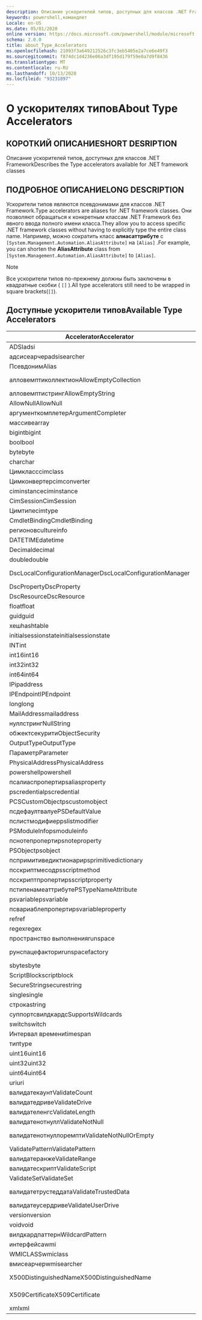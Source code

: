 ```yaml
---
description: Описание ускорителей типов, доступных для классов .NET Framework
keywords: powershell,командлет
Locale: en-US
ms.date: 05/01/2020
online version: https://docs.microsoft.com/powershell/module/microsoft.powershell.core/about/about_type_accelerators?view=powershell-5.1&WT.mc_id=ps-gethelp
schema: 2.0.0
title: about_Type_Accelerators
ms.openlocfilehash: 21093f3a649212526c3fc3eb5405e2a7ce6e49f3
ms.sourcegitcommit: f874dc1d4236e06a3df195d179f59e0a7d9f8436
ms.translationtype: MT
ms.contentlocale: ru-RU
ms.lasthandoff: 10/13/2020
ms.locfileid: "93231897"
---
```

# <a name="about-type-accelerators"></a><span data-ttu-id="a037e-104">О ускорителях типов</span><span class="sxs-lookup"><span data-stu-id="a037e-104">About Type Accelerators</span></span>

## <a name="short-desription"></a><span data-ttu-id="a037e-105">КОРОТКИЙ ОПИСАНИЕ</span><span class="sxs-lookup"><span data-stu-id="a037e-105">SHORT DESRIPTION</span></span>
<span data-ttu-id="a037e-106">Описание ускорителей типов, доступных для классов .NET Framework</span><span class="sxs-lookup"><span data-stu-id="a037e-106">Describes the Type accelerators available for .NET framework classes</span></span>

## <a name="long-description"></a><span data-ttu-id="a037e-107">ПОДРОБНОЕ ОПИСАНИЕ</span><span class="sxs-lookup"><span data-stu-id="a037e-107">LONG DESCRIPTION</span></span>

<span data-ttu-id="a037e-108">Ускорители типов являются псевдонимами для классов .NET Framework.</span><span class="sxs-lookup"><span data-stu-id="a037e-108">Type accelerators are aliases for .NET framework classes.</span></span> <span data-ttu-id="a037e-109">Они позволяют обращаться к конкретным классам .NET Framework без явного ввода полного имени класса.</span><span class="sxs-lookup"><span data-stu-id="a037e-109">They allow you to access specific .NET framework classes without having to explicitly type the entire class name.</span></span> <span data-ttu-id="a037e-110">Например, можно сократить класс **алиасаттрибуте** с `[System.Management.Automation.AliasAttribute]` на `[Alias]` .</span><span class="sxs-lookup"><span data-stu-id="a037e-110">For example, you can shorten the **AliasAttribute** class from `[System.Management.Automation.AliasAttribute]` to `[Alias]`.</span></span>

> [!NOTE]
> <span data-ttu-id="a037e-111">Все ускорители типов по-прежнему должны быть заключены в квадратные скобки ( `[]` ).</span><span class="sxs-lookup"><span data-stu-id="a037e-111">All type accelerators still need to be wrapped in square brackets(`[]`).</span></span>

## <a name="available-type-accelerators"></a><span data-ttu-id="a037e-112">Доступные ускорители типов</span><span class="sxs-lookup"><span data-stu-id="a037e-112">Available Type Accelerators</span></span>

|        <span data-ttu-id="a037e-113">Accelerator</span><span class="sxs-lookup"><span data-stu-id="a037e-113">Accelerator</span></span>          |                           <span data-ttu-id="a037e-114">Полное имя класса</span><span class="sxs-lookup"><span data-stu-id="a037e-114">Full Class Name</span></span>                           |
|---------------------------- | ------------------------------------------------------------------- |
|<span data-ttu-id="a037e-115">ADSI</span><span class="sxs-lookup"><span data-stu-id="a037e-115">adsi</span></span>                         | <span data-ttu-id="a037e-116">System. DirectoryServices. DirectoryEntry</span><span class="sxs-lookup"><span data-stu-id="a037e-116">System.DirectoryServices.DirectoryEntry</span></span>                             |
|<span data-ttu-id="a037e-117">адсисеарчер</span><span class="sxs-lookup"><span data-stu-id="a037e-117">adsisearcher</span></span>                 | <span data-ttu-id="a037e-118">System. DirectoryServices. DirectorySearcher</span><span class="sxs-lookup"><span data-stu-id="a037e-118">System.DirectoryServices.DirectorySearcher</span></span>                          |
|<span data-ttu-id="a037e-119">Псевдоним</span><span class="sxs-lookup"><span data-stu-id="a037e-119">Alias</span></span>                        | <span data-ttu-id="a037e-120">System. Management. Automation. Алиасаттрибуте</span><span class="sxs-lookup"><span data-stu-id="a037e-120">System.Management.Automation.AliasAttribute</span></span>                         |
|<span data-ttu-id="a037e-121">алловемптиколлектион</span><span class="sxs-lookup"><span data-stu-id="a037e-121">AllowEmptyCollection</span></span>         | <span data-ttu-id="a037e-122">System. Management. Automation. Алловемптиколлектионаттрибуте</span><span class="sxs-lookup"><span data-stu-id="a037e-122">System.Management.Automation.AllowEmptyCollectionAttribute</span></span>          |
|<span data-ttu-id="a037e-123">алловемптистринг</span><span class="sxs-lookup"><span data-stu-id="a037e-123">AllowEmptyString</span></span>             | <span data-ttu-id="a037e-124">System. Management. Automation. Алловемптистрингаттрибуте</span><span class="sxs-lookup"><span data-stu-id="a037e-124">System.Management.Automation.AllowEmptyStringAttribute</span></span>              |
|<span data-ttu-id="a037e-125">AllowNull</span><span class="sxs-lookup"><span data-stu-id="a037e-125">AllowNull</span></span>                    | <span data-ttu-id="a037e-126">System. Management. Automation. Алловнуллаттрибуте</span><span class="sxs-lookup"><span data-stu-id="a037e-126">System.Management.Automation.AllowNullAttribute</span></span>                     |
|<span data-ttu-id="a037e-127">аргументкомплетер</span><span class="sxs-lookup"><span data-stu-id="a037e-127">ArgumentCompleter</span></span>            | <span data-ttu-id="a037e-128">System. Management. Automation. Аргументкомплетераттрибуте</span><span class="sxs-lookup"><span data-stu-id="a037e-128">System.Management.Automation.ArgumentCompleterAttribute</span></span>             |
|<span data-ttu-id="a037e-129">массиве</span><span class="sxs-lookup"><span data-stu-id="a037e-129">array</span></span>                        | <span data-ttu-id="a037e-130">System.Array</span><span class="sxs-lookup"><span data-stu-id="a037e-130">System.Array</span></span>                                                        |
|<span data-ttu-id="a037e-131">bigint</span><span class="sxs-lookup"><span data-stu-id="a037e-131">bigint</span></span>                       | <span data-ttu-id="a037e-132">System. Numerics. BigInteger</span><span class="sxs-lookup"><span data-stu-id="a037e-132">System.Numerics.BigInteger</span></span>                                          |
|<span data-ttu-id="a037e-133">bool</span><span class="sxs-lookup"><span data-stu-id="a037e-133">bool</span></span>                         | <span data-ttu-id="a037e-134">System.Boolean</span><span class="sxs-lookup"><span data-stu-id="a037e-134">System.Boolean</span></span>                                                      |
|<span data-ttu-id="a037e-135">byte</span><span class="sxs-lookup"><span data-stu-id="a037e-135">byte</span></span>                         | <span data-ttu-id="a037e-136">System.Byte</span><span class="sxs-lookup"><span data-stu-id="a037e-136">System.Byte</span></span>                                                         |
|<span data-ttu-id="a037e-137">char</span><span class="sxs-lookup"><span data-stu-id="a037e-137">char</span></span>                         | <span data-ttu-id="a037e-138">System.Char</span><span class="sxs-lookup"><span data-stu-id="a037e-138">System.Char</span></span>                                                         |
|<span data-ttu-id="a037e-139">Цимкласс</span><span class="sxs-lookup"><span data-stu-id="a037e-139">cimclass</span></span>                     | <span data-ttu-id="a037e-140">Microsoft. Management. Infrastructure. Цимкласс</span><span class="sxs-lookup"><span data-stu-id="a037e-140">Microsoft.Management.Infrastructure.CimClass</span></span>                        |
|<span data-ttu-id="a037e-141">Цимконвертер</span><span class="sxs-lookup"><span data-stu-id="a037e-141">cimconverter</span></span>                 | <span data-ttu-id="a037e-142">Microsoft. Management. Infrastructure. Цимконвертер</span><span class="sxs-lookup"><span data-stu-id="a037e-142">Microsoft.Management.Infrastructure.CimConverter</span></span>                    |
|<span data-ttu-id="a037e-143">ciminstance</span><span class="sxs-lookup"><span data-stu-id="a037e-143">ciminstance</span></span>                  | <span data-ttu-id="a037e-144">Microsoft.Management.Infrastructure.CimInstance</span><span class="sxs-lookup"><span data-stu-id="a037e-144">Microsoft.Management.Infrastructure.CimInstance</span></span>                     |
|<span data-ttu-id="a037e-145">CimSession</span><span class="sxs-lookup"><span data-stu-id="a037e-145">CimSession</span></span>                   | <span data-ttu-id="a037e-146">Microsoft.Management.Infrastructure.CimSession</span><span class="sxs-lookup"><span data-stu-id="a037e-146">Microsoft.Management.Infrastructure.CimSession</span></span>                      |
|<span data-ttu-id="a037e-147">Цимтипе</span><span class="sxs-lookup"><span data-stu-id="a037e-147">cimtype</span></span>                      | <span data-ttu-id="a037e-148">Microsoft. Management. Infrastructure. Цимтипе</span><span class="sxs-lookup"><span data-stu-id="a037e-148">Microsoft.Management.Infrastructure.CimType</span></span>                         |
|<span data-ttu-id="a037e-149">CmdletBinding</span><span class="sxs-lookup"><span data-stu-id="a037e-149">CmdletBinding</span></span>                | <span data-ttu-id="a037e-150">System. Management. Automation. Кмдлетбиндингаттрибуте</span><span class="sxs-lookup"><span data-stu-id="a037e-150">System.Management.Automation.CmdletBindingAttribute</span></span>                 |
|<span data-ttu-id="a037e-151">регионов</span><span class="sxs-lookup"><span data-stu-id="a037e-151">cultureinfo</span></span>                  | <span data-ttu-id="a037e-152">System. Globalization. CultureInfo</span><span class="sxs-lookup"><span data-stu-id="a037e-152">System.Globalization.CultureInfo</span></span>                                    |
|<span data-ttu-id="a037e-153">DATETIME</span><span class="sxs-lookup"><span data-stu-id="a037e-153">datetime</span></span>                     | <span data-ttu-id="a037e-154">System.DateTime</span><span class="sxs-lookup"><span data-stu-id="a037e-154">System.DateTime</span></span>                                                     |
|<span data-ttu-id="a037e-155">Decimal</span><span class="sxs-lookup"><span data-stu-id="a037e-155">decimal</span></span>                      | <span data-ttu-id="a037e-156">System.Decimal</span><span class="sxs-lookup"><span data-stu-id="a037e-156">System.Decimal</span></span>                                                      |
|<span data-ttu-id="a037e-157">double</span><span class="sxs-lookup"><span data-stu-id="a037e-157">double</span></span>                       | <span data-ttu-id="a037e-158">System.Double</span><span class="sxs-lookup"><span data-stu-id="a037e-158">System.Double</span></span>                                                       |
|<span data-ttu-id="a037e-159">DscLocalConfigurationManager</span><span class="sxs-lookup"><span data-stu-id="a037e-159">DscLocalConfigurationManager</span></span> | <span data-ttu-id="a037e-160">System. Management. Automation. Дсклокалконфигуратионманажераттрибуте</span><span class="sxs-lookup"><span data-stu-id="a037e-160">System.Management.Automation.DscLocalConfigurationManagerAttribute</span></span>  |
|<span data-ttu-id="a037e-161">DscProperty</span><span class="sxs-lookup"><span data-stu-id="a037e-161">DscProperty</span></span>                  | <span data-ttu-id="a037e-162">System. Management. Automation. Дскпропертяттрибуте</span><span class="sxs-lookup"><span data-stu-id="a037e-162">System.Management.Automation.DscPropertyAttribute</span></span>                   |
|<span data-ttu-id="a037e-163">DscResource</span><span class="sxs-lookup"><span data-stu-id="a037e-163">DscResource</span></span>                  | <span data-ttu-id="a037e-164">System. Management. Automation. Дскресаурцеаттрибуте</span><span class="sxs-lookup"><span data-stu-id="a037e-164">System.Management.Automation.DscResourceAttribute</span></span>                   |
|<span data-ttu-id="a037e-165">float</span><span class="sxs-lookup"><span data-stu-id="a037e-165">float</span></span>                        | <span data-ttu-id="a037e-166">System.Single</span><span class="sxs-lookup"><span data-stu-id="a037e-166">System.Single</span></span>                                                       |
|<span data-ttu-id="a037e-167">guid</span><span class="sxs-lookup"><span data-stu-id="a037e-167">guid</span></span>                         | <span data-ttu-id="a037e-168">System.Guid</span><span class="sxs-lookup"><span data-stu-id="a037e-168">System.Guid</span></span>                                                         |
|<span data-ttu-id="a037e-169">хеш</span><span class="sxs-lookup"><span data-stu-id="a037e-169">hashtable</span></span>                    | <span data-ttu-id="a037e-170">System.Collections.Hashtable</span><span class="sxs-lookup"><span data-stu-id="a037e-170">System.Collections.Hashtable</span></span>                                        |
|<span data-ttu-id="a037e-171">initialsessionstate</span><span class="sxs-lookup"><span data-stu-id="a037e-171">initialsessionstate</span></span>          | <span data-ttu-id="a037e-172">System.Management.Automation.Runspaces.IniТиалсессионстате</span><span class="sxs-lookup"><span data-stu-id="a037e-172">System.Management.Automation.Runspaces.InitialSessionState</span></span>          |
|<span data-ttu-id="a037e-173">INT</span><span class="sxs-lookup"><span data-stu-id="a037e-173">int</span></span>                          | <span data-ttu-id="a037e-174">System.Int32</span><span class="sxs-lookup"><span data-stu-id="a037e-174">System.Int32</span></span>                                                        |
|<span data-ttu-id="a037e-175">int16</span><span class="sxs-lookup"><span data-stu-id="a037e-175">int16</span></span>                        | <span data-ttu-id="a037e-176">System.Int16</span><span class="sxs-lookup"><span data-stu-id="a037e-176">System.Int16</span></span>                                                        |
|<span data-ttu-id="a037e-177">int32</span><span class="sxs-lookup"><span data-stu-id="a037e-177">int32</span></span>                        | <span data-ttu-id="a037e-178">System.Int32</span><span class="sxs-lookup"><span data-stu-id="a037e-178">System.Int32</span></span>                                                        |
|<span data-ttu-id="a037e-179">int64</span><span class="sxs-lookup"><span data-stu-id="a037e-179">int64</span></span>                        | <span data-ttu-id="a037e-180">System.Int64</span><span class="sxs-lookup"><span data-stu-id="a037e-180">System.Int64</span></span>                                                        |
|<span data-ttu-id="a037e-181">IP</span><span class="sxs-lookup"><span data-stu-id="a037e-181">ipaddress</span></span>                    | <span data-ttu-id="a037e-182">System .NET. IPAddress</span><span class="sxs-lookup"><span data-stu-id="a037e-182">System.Net.IPAddress</span></span>                                                |
|<span data-ttu-id="a037e-183">IPEndpoint</span><span class="sxs-lookup"><span data-stu-id="a037e-183">IPEndpoint</span></span>                   | <span data-ttu-id="a037e-184">System .NET. IPEndPoint</span><span class="sxs-lookup"><span data-stu-id="a037e-184">System.Net.IPEndPoint</span></span>                                               |
|<span data-ttu-id="a037e-185">long</span><span class="sxs-lookup"><span data-stu-id="a037e-185">long</span></span>                         | <span data-ttu-id="a037e-186">System.Int64</span><span class="sxs-lookup"><span data-stu-id="a037e-186">System.Int64</span></span>                                                        |
|<span data-ttu-id="a037e-187">MailAddress</span><span class="sxs-lookup"><span data-stu-id="a037e-187">mailaddress</span></span>                  | <span data-ttu-id="a037e-188">System .NET. mail. MailAddress</span><span class="sxs-lookup"><span data-stu-id="a037e-188">System.Net.Mail.MailAddress</span></span>                                         |
|<span data-ttu-id="a037e-189">нуллстринг</span><span class="sxs-lookup"><span data-stu-id="a037e-189">NullString</span></span>                   | <span data-ttu-id="a037e-190">System. Management. Automation. Language. Нуллстринг</span><span class="sxs-lookup"><span data-stu-id="a037e-190">System.Management.Automation.Language.NullString</span></span>                    |
|<span data-ttu-id="a037e-191">обжектсекурити</span><span class="sxs-lookup"><span data-stu-id="a037e-191">ObjectSecurity</span></span>               | <span data-ttu-id="a037e-192">System. Security. AccessControl. Обжектсекурити</span><span class="sxs-lookup"><span data-stu-id="a037e-192">System.Security.AccessControl.ObjectSecurity</span></span>                        |
|<span data-ttu-id="a037e-193">OutputType</span><span class="sxs-lookup"><span data-stu-id="a037e-193">OutputType</span></span>                   | <span data-ttu-id="a037e-194">System. Management. Automation. Аутпуттипеаттрибуте</span><span class="sxs-lookup"><span data-stu-id="a037e-194">System.Management.Automation.OutputTypeAttribute</span></span>                    |
|<span data-ttu-id="a037e-195">Параметр</span><span class="sxs-lookup"><span data-stu-id="a037e-195">Parameter</span></span>                    | <span data-ttu-id="a037e-196">System. Management. Automation. Параметераттрибуте</span><span class="sxs-lookup"><span data-stu-id="a037e-196">System.Management.Automation.ParameterAttribute</span></span>                     |
|<span data-ttu-id="a037e-197">PhysicalAddress</span><span class="sxs-lookup"><span data-stu-id="a037e-197">PhysicalAddress</span></span>              | <span data-ttu-id="a037e-198">System .NET. NetworkInformation. PhysicalAddress</span><span class="sxs-lookup"><span data-stu-id="a037e-198">System.Net.NetworkInformation.PhysicalAddress</span></span>                       |
|<span data-ttu-id="a037e-199">powershell</span><span class="sxs-lookup"><span data-stu-id="a037e-199">powershell</span></span>                   | <span data-ttu-id="a037e-200">System. Management. Automation. PowerShell</span><span class="sxs-lookup"><span data-stu-id="a037e-200">System.Management.Automation.PowerShell</span></span>                             |
|<span data-ttu-id="a037e-201">псалиаспроперти</span><span class="sxs-lookup"><span data-stu-id="a037e-201">psaliasproperty</span></span>              | <span data-ttu-id="a037e-202">System. Management. Automation. Псалиаспроперти</span><span class="sxs-lookup"><span data-stu-id="a037e-202">System.Management.Automation.PSAliasProperty</span></span>                        |
|<span data-ttu-id="a037e-203">pscredential</span><span class="sxs-lookup"><span data-stu-id="a037e-203">pscredential</span></span>                 | <span data-ttu-id="a037e-204">System.Management.Automation.PSCredential</span><span class="sxs-lookup"><span data-stu-id="a037e-204">System.Management.Automation.PSCredential</span></span>                           |
|<span data-ttu-id="a037e-205">PCSCustomObject</span><span class="sxs-lookup"><span data-stu-id="a037e-205">pscustomobject</span></span>               | <span data-ttu-id="a037e-206">System.Management.Automation.PSObject</span><span class="sxs-lookup"><span data-stu-id="a037e-206">System.Management.Automation.PSObject</span></span>                               |
|<span data-ttu-id="a037e-207">псдефаултвалуе</span><span class="sxs-lookup"><span data-stu-id="a037e-207">PSDefaultValue</span></span>               | <span data-ttu-id="a037e-208">System.Management.Automation.PSDЕфаултвалуеаттрибуте</span><span class="sxs-lookup"><span data-stu-id="a037e-208">System.Management.Automation.PSDefaultValueAttribute</span></span>                |
|<span data-ttu-id="a037e-209">пслистмодифиер</span><span class="sxs-lookup"><span data-stu-id="a037e-209">pslistmodifier</span></span>               | <span data-ttu-id="a037e-210">System. Management. Automation. Пслистмодифиер</span><span class="sxs-lookup"><span data-stu-id="a037e-210">System.Management.Automation.PSListModifier</span></span>                         |
|<span data-ttu-id="a037e-211">PSModuleInfo</span><span class="sxs-lookup"><span data-stu-id="a037e-211">psmoduleinfo</span></span>                 | <span data-ttu-id="a037e-212">System.Management.Automation.PSModuleInfo</span><span class="sxs-lookup"><span data-stu-id="a037e-212">System.Management.Automation.PSModuleInfo</span></span>                           |
|<span data-ttu-id="a037e-213">пснотепроперти</span><span class="sxs-lookup"><span data-stu-id="a037e-213">psnoteproperty</span></span>               | <span data-ttu-id="a037e-214">System. Management. Automation. Пснотепроперти</span><span class="sxs-lookup"><span data-stu-id="a037e-214">System.Management.Automation.PSNoteProperty</span></span>                         |
|<span data-ttu-id="a037e-215">PSObject</span><span class="sxs-lookup"><span data-stu-id="a037e-215">psobject</span></span>                     | <span data-ttu-id="a037e-216">System.Management.Automation.PSObject</span><span class="sxs-lookup"><span data-stu-id="a037e-216">System.Management.Automation.PSObject</span></span>                               |
|<span data-ttu-id="a037e-217">пспримитиведиктионари</span><span class="sxs-lookup"><span data-stu-id="a037e-217">psprimitivedictionary</span></span>        | <span data-ttu-id="a037e-218">System. Management. Automation. Пспримитиведиктионари</span><span class="sxs-lookup"><span data-stu-id="a037e-218">System.Management.Automation.PSPrimitiveDictionary</span></span>                  |
|<span data-ttu-id="a037e-219">псскриптмесод</span><span class="sxs-lookup"><span data-stu-id="a037e-219">psscriptmethod</span></span>               | <span data-ttu-id="a037e-220">System. Management. Automation. Псскриптмесод</span><span class="sxs-lookup"><span data-stu-id="a037e-220">System.Management.Automation.PSScriptMethod</span></span>                         |
|<span data-ttu-id="a037e-221">псскриптпроперти</span><span class="sxs-lookup"><span data-stu-id="a037e-221">psscriptproperty</span></span>             | <span data-ttu-id="a037e-222">System. Management. Automation. Псскриптпроперти</span><span class="sxs-lookup"><span data-stu-id="a037e-222">System.Management.Automation.PSScriptProperty</span></span>                       |
|<span data-ttu-id="a037e-223">пстипенамеаттрибуте</span><span class="sxs-lookup"><span data-stu-id="a037e-223">PSTypeNameAttribute</span></span>          | <span data-ttu-id="a037e-224">System. Management. Automation. Пстипенамеаттрибуте</span><span class="sxs-lookup"><span data-stu-id="a037e-224">System.Management.Automation.PSTypeNameAttribute</span></span>                    |
|<span data-ttu-id="a037e-225">psvariable</span><span class="sxs-lookup"><span data-stu-id="a037e-225">psvariable</span></span>                   | <span data-ttu-id="a037e-226">System. Management. Automation. PSVariable</span><span class="sxs-lookup"><span data-stu-id="a037e-226">System.Management.Automation.PSVariable</span></span>                             |
|<span data-ttu-id="a037e-227">псвариаблепроперти</span><span class="sxs-lookup"><span data-stu-id="a037e-227">psvariableproperty</span></span>           | <span data-ttu-id="a037e-228">System. Management. Automation. Псвариаблепроперти</span><span class="sxs-lookup"><span data-stu-id="a037e-228">System.Management.Automation.PSVariableProperty</span></span>                     |
|<span data-ttu-id="a037e-229">ref</span><span class="sxs-lookup"><span data-stu-id="a037e-229">ref</span></span>                          | <span data-ttu-id="a037e-230">System. Management. Automation. Псреференце</span><span class="sxs-lookup"><span data-stu-id="a037e-230">System.Management.Automation.PSReference</span></span>                            |
|<span data-ttu-id="a037e-231">regex</span><span class="sxs-lookup"><span data-stu-id="a037e-231">regex</span></span>                        | <span data-ttu-id="a037e-232">System.Text.RegularExpressions.Regex</span><span class="sxs-lookup"><span data-stu-id="a037e-232">System.Text.RegularExpressions.Regex</span></span>                                |
|<span data-ttu-id="a037e-233">пространство выполнения</span><span class="sxs-lookup"><span data-stu-id="a037e-233">runspace</span></span>                     | <span data-ttu-id="a037e-234">System. Management. Automation. пространства выполнения</span><span class="sxs-lookup"><span data-stu-id="a037e-234">System.Management.Automation.Runspaces.Runspace</span></span>                     |
|<span data-ttu-id="a037e-235">рунспацефактори</span><span class="sxs-lookup"><span data-stu-id="a037e-235">runspacefactory</span></span>              | <span data-ttu-id="a037e-236">System. Management. Automation. пространства выполнения. Рунспацефактори</span><span class="sxs-lookup"><span data-stu-id="a037e-236">System.Management.Automation.Runspaces.RunspaceFactory</span></span>              |
|<span data-ttu-id="a037e-237">sbyte</span><span class="sxs-lookup"><span data-stu-id="a037e-237">sbyte</span></span>                        | <span data-ttu-id="a037e-238">System.SByte</span><span class="sxs-lookup"><span data-stu-id="a037e-238">System.SByte</span></span>                                                        |
|<span data-ttu-id="a037e-239">ScriptBlock</span><span class="sxs-lookup"><span data-stu-id="a037e-239">scriptblock</span></span>                  | <span data-ttu-id="a037e-240">System. Management. Automation. ScriptBlock</span><span class="sxs-lookup"><span data-stu-id="a037e-240">System.Management.Automation.ScriptBlock</span></span>                            |
|<span data-ttu-id="a037e-241">SecureString</span><span class="sxs-lookup"><span data-stu-id="a037e-241">securestring</span></span>                 | <span data-ttu-id="a037e-242">System.Security.SecureString</span><span class="sxs-lookup"><span data-stu-id="a037e-242">System.Security.SecureString</span></span>                                        |
|<span data-ttu-id="a037e-243">single</span><span class="sxs-lookup"><span data-stu-id="a037e-243">single</span></span>                       | <span data-ttu-id="a037e-244">System.Single</span><span class="sxs-lookup"><span data-stu-id="a037e-244">System.Single</span></span>                                                       |
|<span data-ttu-id="a037e-245">строка</span><span class="sxs-lookup"><span data-stu-id="a037e-245">string</span></span>                       | <span data-ttu-id="a037e-246">System.String</span><span class="sxs-lookup"><span data-stu-id="a037e-246">System.String</span></span>                                                       |
|<span data-ttu-id="a037e-247">суппортсвилдкардс</span><span class="sxs-lookup"><span data-stu-id="a037e-247">SupportsWildcards</span></span>            | <span data-ttu-id="a037e-248">System. Management. Automation. Суппортсвилдкардсаттрибуте</span><span class="sxs-lookup"><span data-stu-id="a037e-248">System.Management.Automation.SupportsWildcardsAttribute</span></span>             |
|<span data-ttu-id="a037e-249">switch</span><span class="sxs-lookup"><span data-stu-id="a037e-249">switch</span></span>                       | <span data-ttu-id="a037e-250">System.Management.Automation.SwitchParameter</span><span class="sxs-lookup"><span data-stu-id="a037e-250">System.Management.Automation.SwitchParameter</span></span>                        |
|<span data-ttu-id="a037e-251">Интервал времени</span><span class="sxs-lookup"><span data-stu-id="a037e-251">timespan</span></span>                     | <span data-ttu-id="a037e-252">System.TimeSpan</span><span class="sxs-lookup"><span data-stu-id="a037e-252">System.TimeSpan</span></span>                                                     |
|<span data-ttu-id="a037e-253">тип</span><span class="sxs-lookup"><span data-stu-id="a037e-253">type</span></span>                         | <span data-ttu-id="a037e-254">System.Type</span><span class="sxs-lookup"><span data-stu-id="a037e-254">System.Type</span></span>                                                         |
|<span data-ttu-id="a037e-255">uint16</span><span class="sxs-lookup"><span data-stu-id="a037e-255">uint16</span></span>                       | <span data-ttu-id="a037e-256">System.UInt16</span><span class="sxs-lookup"><span data-stu-id="a037e-256">System.UInt16</span></span>                                                       |
|<span data-ttu-id="a037e-257">uint32</span><span class="sxs-lookup"><span data-stu-id="a037e-257">uint32</span></span>                       | <span data-ttu-id="a037e-258">System.UInt32</span><span class="sxs-lookup"><span data-stu-id="a037e-258">System.UInt32</span></span>                                                       |
|<span data-ttu-id="a037e-259">uint64</span><span class="sxs-lookup"><span data-stu-id="a037e-259">uint64</span></span>                       | <span data-ttu-id="a037e-260">System.UInt64</span><span class="sxs-lookup"><span data-stu-id="a037e-260">System.UInt64</span></span>                                                       |
|<span data-ttu-id="a037e-261">uri</span><span class="sxs-lookup"><span data-stu-id="a037e-261">uri</span></span>                          | <span data-ttu-id="a037e-262">System.Uri</span><span class="sxs-lookup"><span data-stu-id="a037e-262">System.Uri</span></span>                                                          |
|<span data-ttu-id="a037e-263">валидатекаунт</span><span class="sxs-lookup"><span data-stu-id="a037e-263">ValidateCount</span></span>                | <span data-ttu-id="a037e-264">System. Management. Automation. Валидатекаунтаттрибуте</span><span class="sxs-lookup"><span data-stu-id="a037e-264">System.Management.Automation.ValidateCountAttribute</span></span>                 |
|<span data-ttu-id="a037e-265">валидатедриве</span><span class="sxs-lookup"><span data-stu-id="a037e-265">ValidateDrive</span></span>                | <span data-ttu-id="a037e-266">System. Management. Automation. Валидатедривеаттрибуте</span><span class="sxs-lookup"><span data-stu-id="a037e-266">System.Management.Automation.ValidateDriveAttribute</span></span>                 |
|<span data-ttu-id="a037e-267">валидателенгс</span><span class="sxs-lookup"><span data-stu-id="a037e-267">ValidateLength</span></span>               | <span data-ttu-id="a037e-268">System. Management. Automation. Валидателенгсаттрибуте</span><span class="sxs-lookup"><span data-stu-id="a037e-268">System.Management.Automation.ValidateLengthAttribute</span></span>                |
|<span data-ttu-id="a037e-269">валидатенотнулл</span><span class="sxs-lookup"><span data-stu-id="a037e-269">ValidateNotNull</span></span>              | <span data-ttu-id="a037e-270">System. Management. Automation. Валидатенотнуллаттрибуте</span><span class="sxs-lookup"><span data-stu-id="a037e-270">System.Management.Automation.ValidateNotNullAttribute</span></span>               |
|<span data-ttu-id="a037e-271">валидатенотнуллоремпти</span><span class="sxs-lookup"><span data-stu-id="a037e-271">ValidateNotNullOrEmpty</span></span>       | <span data-ttu-id="a037e-272">System. Management. Automation. Валидатенотнуллоремптяттрибуте</span><span class="sxs-lookup"><span data-stu-id="a037e-272">System.Management.Automation.ValidateNotNullOrEmptyAttribute</span></span>        |
|<span data-ttu-id="a037e-273">ValidatePattern</span><span class="sxs-lookup"><span data-stu-id="a037e-273">ValidatePattern</span></span>              | <span data-ttu-id="a037e-274">System. Management. Automation. Валидатепаттернаттрибуте</span><span class="sxs-lookup"><span data-stu-id="a037e-274">System.Management.Automation.ValidatePatternAttribute</span></span>               |
|<span data-ttu-id="a037e-275">валидатеранже</span><span class="sxs-lookup"><span data-stu-id="a037e-275">ValidateRange</span></span>                | <span data-ttu-id="a037e-276">System. Management. Automation. Валидатеранжеаттрибуте</span><span class="sxs-lookup"><span data-stu-id="a037e-276">System.Management.Automation.ValidateRangeAttribute</span></span>                 |
|<span data-ttu-id="a037e-277">валидатескрипт</span><span class="sxs-lookup"><span data-stu-id="a037e-277">ValidateScript</span></span>               | <span data-ttu-id="a037e-278">System. Management. Automation. Валидатескриптаттрибуте</span><span class="sxs-lookup"><span data-stu-id="a037e-278">System.Management.Automation.ValidateScriptAttribute</span></span>                |
|<span data-ttu-id="a037e-279">ValidateSet</span><span class="sxs-lookup"><span data-stu-id="a037e-279">ValidateSet</span></span>                  | <span data-ttu-id="a037e-280">System. Management. Automation. Валидатесетаттрибуте</span><span class="sxs-lookup"><span data-stu-id="a037e-280">System.Management.Automation.ValidateSetAttribute</span></span>                   |
|<span data-ttu-id="a037e-281">валидатетрустеддата</span><span class="sxs-lookup"><span data-stu-id="a037e-281">ValidateTrustedData</span></span>          | <span data-ttu-id="a037e-282">System. Management. Automation. Валидатетрустеддатааттрибуте</span><span class="sxs-lookup"><span data-stu-id="a037e-282">System.Management.Automation.ValidateTrustedDataAttribute</span></span>           |
|<span data-ttu-id="a037e-283">валидатеусердриве</span><span class="sxs-lookup"><span data-stu-id="a037e-283">ValidateUserDrive</span></span>            | <span data-ttu-id="a037e-284">System. Management. Automation. Валидатеусердривеаттрибуте</span><span class="sxs-lookup"><span data-stu-id="a037e-284">System.Management.Automation.ValidateUserDriveAttribute</span></span>             |
|<span data-ttu-id="a037e-285">version</span><span class="sxs-lookup"><span data-stu-id="a037e-285">version</span></span>                      | <span data-ttu-id="a037e-286">System.Version</span><span class="sxs-lookup"><span data-stu-id="a037e-286">System.Version</span></span>                                                      |
|<span data-ttu-id="a037e-287">void</span><span class="sxs-lookup"><span data-stu-id="a037e-287">void</span></span>                         | <span data-ttu-id="a037e-288">System.Void</span><span class="sxs-lookup"><span data-stu-id="a037e-288">System.Void</span></span>                                                         |
|<span data-ttu-id="a037e-289">вилдкардпаттерн</span><span class="sxs-lookup"><span data-stu-id="a037e-289">WildcardPattern</span></span>              | <span data-ttu-id="a037e-290">System. Management. Automation. Вилдкардпаттерн</span><span class="sxs-lookup"><span data-stu-id="a037e-290">System.Management.Automation.WildcardPattern</span></span>                        |
|<span data-ttu-id="a037e-291">интерфейса</span><span class="sxs-lookup"><span data-stu-id="a037e-291">wmi</span></span>                          | <span data-ttu-id="a037e-292">System. Management. ManagementObject</span><span class="sxs-lookup"><span data-stu-id="a037e-292">System.Management.ManagementObject</span></span>                                  |
|<span data-ttu-id="a037e-293">WMICLASS</span><span class="sxs-lookup"><span data-stu-id="a037e-293">wmiclass</span></span>                     | <span data-ttu-id="a037e-294">System. Management. Манажементкласс</span><span class="sxs-lookup"><span data-stu-id="a037e-294">System.Management.ManagementClass</span></span>                                   |
|<span data-ttu-id="a037e-295">вмисеарчер</span><span class="sxs-lookup"><span data-stu-id="a037e-295">wmisearcher</span></span>                  | <span data-ttu-id="a037e-296">System. Management. Манажементобжектсеарчер</span><span class="sxs-lookup"><span data-stu-id="a037e-296">System.Management.ManagementObjectSearcher</span></span>                          |
|<span data-ttu-id="a037e-297">X500DistinguishedName</span><span class="sxs-lookup"><span data-stu-id="a037e-297">X500DistinguishedName</span></span>        | <span data-ttu-id="a037e-298">System. Security. Cryptography. X509Certificates. X500DistinguishedName</span><span class="sxs-lookup"><span data-stu-id="a037e-298">System.Security.Cryptography.X509Certificates.X500DistinguishedName</span></span> |
|<span data-ttu-id="a037e-299">X509Certificate</span><span class="sxs-lookup"><span data-stu-id="a037e-299">X509Certificate</span></span>              | <span data-ttu-id="a037e-300">System. Security. Cryptography. X509Certificates. X509Certificate</span><span class="sxs-lookup"><span data-stu-id="a037e-300">System.Security.Cryptography.X509Certificates.X509Certificate</span></span>       |
|<span data-ttu-id="a037e-301">xml</span><span class="sxs-lookup"><span data-stu-id="a037e-301">xml</span></span>                          | <span data-ttu-id="a037e-302">System.Xml.Xmlдокумент</span><span class="sxs-lookup"><span data-stu-id="a037e-302">System.Xml.XmlDocument</span></span>                                              |
